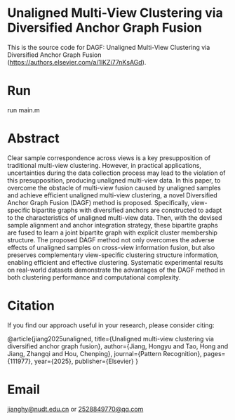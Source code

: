 # Unaligned Multi-View Clustering via Diversified Anchor Graph Fusion

This is the source code for DAGF: Unaligned Multi-View Clustering via Diversified Anchor Graph Fusion (https://authors.elsevier.com/a/1lKZi77nKsAGd).

# Run

run main.m


# Abstract

Clear sample correspondence across views is a key presupposition of traditional multi-view clustering. However, in practical applications, uncertainties during the data collection process may lead to the violation of this presupposition, producing unaligned multi-view data. In this paper, to overcome the obstacle of multi-view fusion caused by unaligned samples and achieve efficient unaligned multi-view clustering, a novel  Diversified Anchor Graph Fusion (DAGF) method is proposed. Specifically, view-specific bipartite graphs with diversified anchors are constructed to adapt to the characteristics of unaligned multi-view data. Then, with the devised sample alignment and anchor integration strategy, these bipartite graphs are fused to learn a joint bipartite graph with explicit cluster membership structure. The proposed DAGF method not only overcomes the adverse effects of unaligned samples on cross-view information fusion, but also preserves complementary view-specific clustering structure information, enabling efficient and effective clustering. Systematic experimental results on real-world datasets demonstrate the advantages of the DAGF method in both clustering performance and computational complexity.


# Citation

If you find our approach useful in your research, please consider citing: 

@article{jiang2025unaligned,
  title={Unaligned multi-view clustering via diversified anchor graph fusion},
  author={Jiang, Hongyu and Tao, Hong and Jiang, Zhangqi and Hou, Chenping},
  journal={Pattern Recognition},
  pages={111977},
  year={2025},
  publisher={Elsevier}
}

# Email

jianghy@nudt.edu.cn or 2528849770@qq.com
